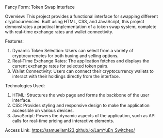 Fancy Form: Token Swap Interface

Overview:
This project provides a functional interface for swapping different cryptocurrencies. Built using HTML, CSS, and JavaScript, this project demonstrates a practical implementation of a token swap system, complete with real-time exchange rates and wallet connectivity.

Features:
1. Dynamic Token Selection: Users can select from a variety of cryptocurrencies for both buying and selling options.
2. Real-Time Exchange Rates: The application fetches and displays the current exchange rates for selected token pairs.
3. Wallet Connectivity: Users can connect their cryptocurrency wallets to interact with their holdings directly from the interface.

Technologies Used:
1. HTML: Structures the web page and forms the backbone of the user interface.
2. CSS: Provides styling and responsive design to make the application accessible on various devices.
3. JavaScript: Powers the dynamic aspects of the application, such as API calls for real-time pricing and interactive elements.

Access Link:
https://samuellam123.github.io/LamYuEn_Switcheo/
